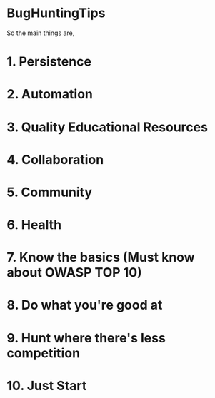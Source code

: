 # BugHuntingTips

So the main things are,

# 1.  Persistence
# 2.  Automation
# 3.  Quality Educational Resources
# 4.  Collaboration
# 5.  Community
# 6.  Health
# 7.  Know the basics (Must know about OWASP TOP 10)
# 8.  Do what you're good at
# 9.  Hunt where there's less competition
# 10. Just Start
